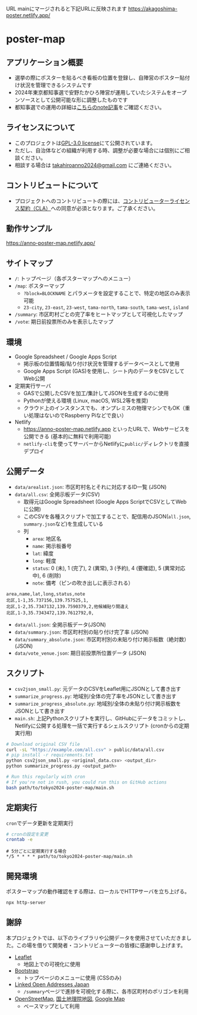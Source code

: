 URL
mainにマージされると下記URLに反映されます
https://akagoshima-poster.netlify.app/

# poster-map
## アプリケーション概要
* 選挙の際にポスターを貼るべき看板の位置を登録し、自陣営のポスター貼付け状況を管理できるシステムです
* 2024年東京都知事選で安野たかひろ陣営が運用していたシステムをオープンソースとして公開可能な形に調整したものです
* 都知事選での運用の詳細は[こちらのnote記事](https://note.com/annotakahiro24/n/nb7c6d5d5f172)をご確認ください。

## ライセンスについて
* このプロジェクトは[GPL-3.0 license](https://github.com/takahiroanno2024/anno-ai-avatar?tab=GPL-3.0-1-ov-file)にて公開されています。
* ただし、自治体などの組織が利用する時、調整が必要な場合には個別にご相談ください。
* 相談する場合は takahiroanno2024@gmail.com にご連絡ください。

## コントリビュートについて
* プロジェクトへのコントリビュートの際には、[コントリビューターライセンス契約（CLA）](https://github.com/takahiroanno2024/poster-map/blob/main/CLA.md)への同意が必須となります。ご了承ください。


## 動作サンプル
https://anno-poster-map.netlify.app/

## サイトマップ
- `/`: トップページ（各ポスターマップへのメニュー）
- `/map`: ポスターマップ
    - `?block=BLOCKNAME` とパラメータを設定することで、特定の地区のみ表示可能
    - `23-city`, `23-east`, `23-west`, `tama-north`, `tama-south`, `tama-west`, `island`
- `/summary`: 市区町村ごとの完了率をヒートマップとして可視化したマップ
- `/vote`: 期日前投票所のみを表示したマップ

## 環境
- Google Spreadsheet / Google Apps Script
    - 掲示板の位置情報/貼り付け状況を管理するデータベースとして使用
    - Google Apps Script (GAS)を使用し、シート内のデータをCSVとしてWeb公開
- 定期実行サーバ
    - GASで公開したCSVを加工/集計してJSONを生成するのに使用
    - Pythonが使える環境 (Linux, macOS, WSL2等を推奨)
    - クラウド上のインスタンスでも、オンプレミスの物理マシンでもOK（重い処理はないのでRaspberry Piなどで良い）
- Netlify
    - https://anno-poster-map.netlify.app といったURLで、Webサービスを公開できる (基本的に無料で利用可能)
    - `netlify-cli`を使ってサーバーからNetlifyに`public/`ディレクトリを直接デプロイ

## 公開データ
- `data/arealist.json`: 市区町村名とそれに対応するID一覧 (JSON)
- `data/all.csv`: 全掲示板データ(CSV)
    - 取得元はGoogle Spreadsheet (Google Apps ScriptでCSVとしてWebに公開)
    - このCSVを各種スクリプトで加工することで、配信用のJSON(`all.json`, `summary.json`など)を生成している
    - 列
        - `area`: 地区名
        - `name`: 掲示板番号
        - `lat`: 緯度
        - `long`: 軽度
        - `status`: 0 (未), 1 (完了), 2 (異常), 3 (予約), 4 (要確認), 5 (異常対応中), 6 (削除)
        - `note`: 備考（ピンの吹き出しに表示される）
```csv
area,name,lat,long,status,note
北区,1-1,35.737156,139.757525,1,
北区,1-2,35.7347132,139.7590379,2,他候補貼り間違え
北区,1-3,35.7343472,139.7612792,0,
```
- `data/all.json`: 全掲示板データ(JSON)
- `data/summary.json`: 市区町村別の貼り付け完了率 (JSON)
- `data/summary_absolute.json`: 市区町村別の未貼り付け掲示板数（絶対数） (JSON)
- `data/vote_venue.json`: 期日前投票所位置データ (JSON)

## スクリプト
- `csv2json_small.py`: 元データのCSVをLeaflet用にJSONとして書き出す
- `summarize_progress.py`: 地域別/全体の完了率をJSONとして書き出す
- `summarize_progress_absolute.py`: 地域別/全体の未貼り付け掲示板数をJSONとして書き出す
- `main.sh`: 上記Pythonスクリプトを実行し、GitHubにデータをコミットし、Netlifyに公開する処理を一括で実行するシェルスクリプト (cronからの定期実行用)

```sh
# Download original CSV file
curl -sL "https://example.com/all.csv" > public/data/all.csv
# pip install -r requirements.txt
python csv2json_small.py <original_data.csv> <output_dir>
python summarize_progress.py <output_path>
```

```sh
# Run this regularly with cron
# If you're not in rush, you could run this on GitHub actions
bash path/to/tokyo2024-poster-map/main.sh
```

## 定期実行
`cron`でデータ更新を定期実行
```sh
# cronの設定を変更
crontab -e
```
```
# 5分ごとに定期実行する場合
*/5 * * * * path/to/tokyo2024-poster-map/main.sh
```

## 開発環境
ポスターマップの動作確認をする際は、ローカルでHTTPサーバを立ち上げる。
```sh
npx http-server
```

## 謝辞
本プロジェクトでは、以下のライブラリや公開データを使用させていただきました。この場を借りて開発者・コントリビューターの皆様に感謝申し上げます。
- [Leaflet](https://leafletjs.com/)
    - 地図上での可視化に使用
- [Bootstrap](https://getbootstrap.jp/)
    - トップページのメニューに使用 (CSSのみ)
- [Linked Open Addresses Japan](https://uedayou.net/loa/)
    - `/summary`ページで進捗を可視化する際に、各市区町村のポリゴンを利用
- [OpenStreetMap](https://www.openstreetmap.org/copyright), [国土地理院地図](https://maps.gsi.go.jp/development/ichiran.html), [Google Map](https://www.google.com/maps)
    - ベースマップとして利用
